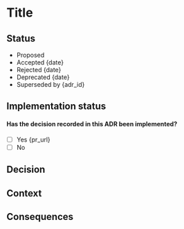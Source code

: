 <!-- Complete the following sections: -->

# Title

## Status

<!-- What is the status of this ADR?

Choose one of the following: -->

- Proposed
- Accepted {date}
- Rejected {date}
- Deprecated {date}
- Superseded by {adr_id}

## Implementation status

#### Has the decision recorded in this ADR been implemented?

<!-- Please check the correct field below and add the relevant PR where relevant -->

- [ ] Yes {pr_url}
- [ ] No

## Decision

<!-- What is the change that you're proposing and/or doing? -->

## Context

<!-- What is the situation or issue motivating this decision? -->

## Consequences

<!-- What becomes easier or more difficult to do because of this change? -->
